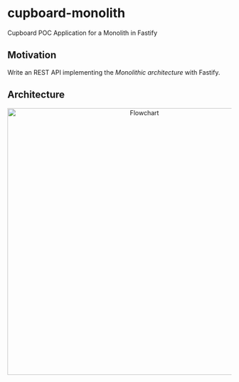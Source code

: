 # cupboard-monolith
Cupboard POC Application for a Monolith in Fastify

## Motivation

Write an REST API implementing the _Monolithic architecture_ with Fastify.

## Architecture

<div align="center">
  <img src="https://raw.githubusercontent.com/easycodex/cupboard-monolith/main/docs/flowchart.png" alt="Flowchart" width="600" />
</div>
